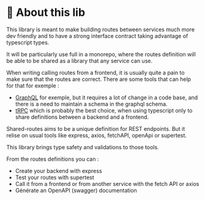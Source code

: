 # 👋 About this lib

This library is meant to make building routes between services much more dev friendly and to have a strong interface contract taking advantage of typescript types.

It will be particularly use full in a monorepo, where the routes definition will be able to be shared as a library that any service can use.

When writing calling routes from a frontend, it is usually quite a pain to make sure that the routes are correct. There are some tools that can help for that for exemple :

* [GraphQL](https://graphql.org) for exemple, but it requires a lot of change in a code base, and there is a need to maintain a schema in the graphql schema.&#x20;
* [tRPC](https://trpc.io) which is probably the best choice, when using typescript only to share definitions between a backend and a frontend.

Shared-routes aims to be a unique definition for REST endpoints. But it relise on usual tools like express, axios, fetchAPI, openApi or supertest.

This library brings type safety and validations to those tools.&#x20;

From the routes definitions you can :&#x20;

* Create your backend with express
* Test your routes with supertest
* Call it from a frontend or from another service with the fetch API or axios
* Générate an OpenAPI (swagger) documentation

